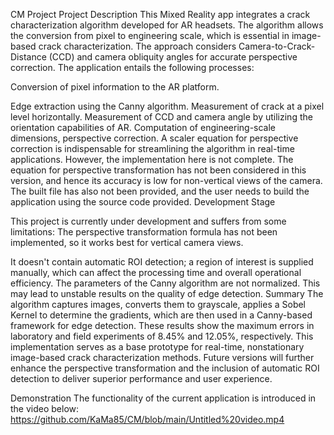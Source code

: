 CM Project
Project Description
This Mixed Reality app integrates a crack characterization algorithm developed for AR headsets. The algorithm allows the conversion from pixel to engineering scale, which is essential in image-based crack characterization. The approach considers Camera-to-Crack-Distance (CCD) and camera obliquity angles for accurate perspective correction.
The application entails the following processes:

Conversion of pixel information to the AR platform.

Edge extraction using the Canny algorithm.
Measurement of crack at a pixel level horizontally. Measurement of CCD and camera angle by utilizing the orientation capabilities of AR. Computation of engineering-scale dimensions, perspective correction.
A scaler equation for perspective correction is indispensable for streamlining the algorithm in real-time applications. However, the implementation here is not complete. The equation for perspective transformation has not been considered in this version, and hence its accuracy is low for non-vertical views of the camera. The built file has also not been provided, and the user needs to build the application using the source code provided.
Development Stage

This project is currently under development and suffers from some limitations:
The perspective transformation formula has not been implemented, so it works best for vertical camera views.

It doesn't contain automatic ROI detection; a region of interest is supplied manually, which can affect the processing time and overall operational efficiency.
The parameters of the Canny algorithm are not normalized. This may lead to unstable results on the quality of edge detection.
Summary
The algorithm captures images, converts them to grayscale, applies a Sobel Kernel to determine the gradients, which are then used in a Canny-based framework for edge detection. These results show the maximum errors in laboratory and field experiments of 8.45% and 12.05%, respectively.
This implementation serves as a base prototype for real-time, nonstationary image-based crack characterization methods. Future versions will further enhance the perspective transformation and the inclusion of automatic ROI detection to deliver superior performance and user experience.

Demonstration
The functionality of the current application is introduced in the video below:
https://github.com/KaMa85/CM/blob/main/Untitled%20video.mp4
